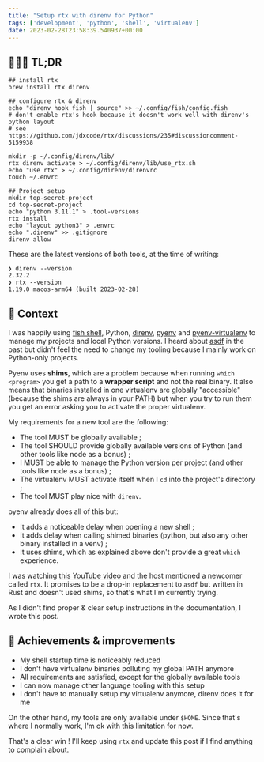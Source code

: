 ```yaml
---
title: "Setup rtx with direnv for Python"
tags: ['development', 'python', 'shell', 'virtualenv']
date: 2023-02-28T23:58:39.540937+00:00
---
```

## 👨🏻‍💻 TL;DR

```shell
## install rtx
brew install rtx direnv

## configure rtx & direnv
echo "direnv hook fish | source" >> ~/.config/fish/config.fish
# don't enable rtx's hook because it doesn't work well with direnv's python layout
# see https://github.com/jdxcode/rtx/discussions/235#discussioncomment-5159938

mkdir -p ~/.config/direnv/lib/
rtx direnv activate > ~/.config/direnv/lib/use_rtx.sh
echo "use rtx" > ~/.config/direnv/direnvrc
touch ~/.envrc

## Project setup
mkdir top-secret-project
cd top-secret-project
echo "python 3.11.1" > .tool-versions
rtx install
echo "layout python3" > .envrc
echo ".direnv" >> .gitignore
direnv allow
```

These are the latest versions of both tools, at the time of writing:
```plain
❯ direnv --version
2.32.2
❯ rtx --version
1.19.0 macos-arm64 (built 2023-02-28)
```

## 📖 Context
I was happily using [fish shell](https://fishshell.com/), Python, [direnv](https://direnv.net/), [pyenv](https://github.com/pyenv/pyenv) and [pyenv-virtualenv](https://github.com/pyenv/pyenv-virtualenv) to manage my projects and local Python versions. I heard about [asdf](https://asdf-vm.com/) in the past but didn't feel the need to change my tooling because I mainly work on Python-only projects.

Pyenv uses **shims**, which are a problem because when running `which <program>` you get a path to a **wrapper script** and not the real binary. It also means that binaries installed in one virtualenv are globally "accessible" (because the shims are always in your PATH) but when you try to run them you get an error asking you to activate the proper virtualenv.

My requirements for a new tool are the following:

* The tool MUST be globally available ;
* The tool SHOULD provide globally available versions of Python (and other tools like node as a bonus) ;
* I MUST be able to manage the Python version per project (and other tools like node as a bonus) ;
* The virtualenv MUST activate itself when I `cd` into the project's directory ;
* The tool MUST play nice with `direnv`.

pyenv already does all of this but:

* It adds a noticeable delay when opening a new shell ;
* It adds delay when calling shimed binaries (python, but also any other binary installed in a venv) ;
* It uses shims, which as explained above don't provide a great `which` experience.

I was watching [this YouTube video](https://www.youtube.com/watch?v=dFkGNe4oaKk) and the host mentioned a newcomer called `rtx`. It promises to be a drop-in replacement to `asdf` but written in Rust and doesn't used shims, so that's what I'm currently trying.

As I didn't find proper & clear setup instructions in the documentation, I wrote this post.

## 🏅 Achievements & improvements

* My shell startup time is noticeably reduced
* I don't have virtualenv binaries polluting my global PATH anymore
* All requirements are satisfied, except for the globally available tools
* I can now manage other language tooling with this setup
* I don't have to manually setup my virtualenv anymore, direnv does it for me

On the other hand, my tools are only available under `$HOME`. Since that's where I normally work, I'm ok with this limitation for now.

That's a clear win ! I'll keep using `rtx` and update this post if I find anything to complain about.
